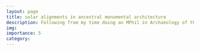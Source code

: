 ```yaml
---
layout: page
title: solar alignments in ancestral monumental architecture
description: Following from my time doing an MPhil in Archaeology of the Americas, I work on short projects that interface Archaeology and Astrophysics to learn more about the ways ancestral Indigenous communities embedded their knowledge of the sky into the structures they made. Our project identifying and interpreting a set of solar alignments in classic and pre-classic Mesoamerican monumental architecture is currently in review and we are excited to share the results soon!
img: 
importance: 5
category:
---
```

